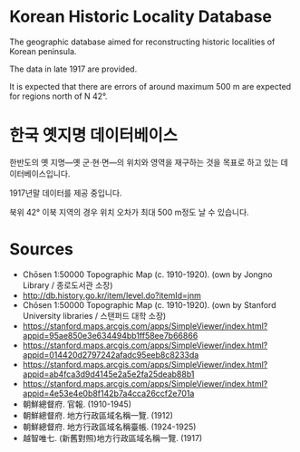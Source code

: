 Korean Historic Locality Database
=================================

The geographic database aimed for reconstructing historic localities of Korean peninsula.

The data in late 1917 are provided.

It is expected that there are errors of around maximum 500 m are expected for regions north of N 42°.

한국 옛지명 데이터베이스
======================

한반도의 옛 지명―옛 군·현·면―의 위치와 영역을 재구하는 것을 목표로 하고 있는 데이터베이스입니다.

1917년말 데이터를 제공 중입니다.

북위 42° 이북 지역의 경우 위치 오차가 최대 500 m정도 날 수 있습니다.

Sources
=======

* Chōsen 1:50000 Topographic Map (c. 1910-1920). (own by Jongno Library / 종로도서관 소장)
 * http://db.history.go.kr/item/level.do?itemId=jnm
* Chōsen 1:50000 Topographic Map (c. 1910-1920). (own by Stanford University libraries / 스탠퍼드 대학 소장)
 * https://stanford.maps.arcgis.com/apps/SimpleViewer/index.html?appid=95ae850e3e634494bb1ff58ee7b66866
 * https://stanford.maps.arcgis.com/apps/SimpleViewer/index.html?appid=014420d2797242afadc95eeb8c8233da
 * https://stanford.maps.arcgis.com/apps/SimpleViewer/index.html?appid=ab4fca3d9d4145e2a5e2fa25deab88b1
 * https://stanford.maps.arcgis.com/apps/SimpleViewer/index.html?appid=4e53e4e0b8f142b7a4cca26ccf2e701a
* 朝鮮總督府. 官報. (1910-1945)
* 朝鮮總督府. 地方行政區域名稱一覽. (1912)
* 朝鮮總督府. 地方行政區域名稱臺帳. (1924-1925)
* 越智唯七. (新舊對照)地方行政區域名稱一覽. (1917)